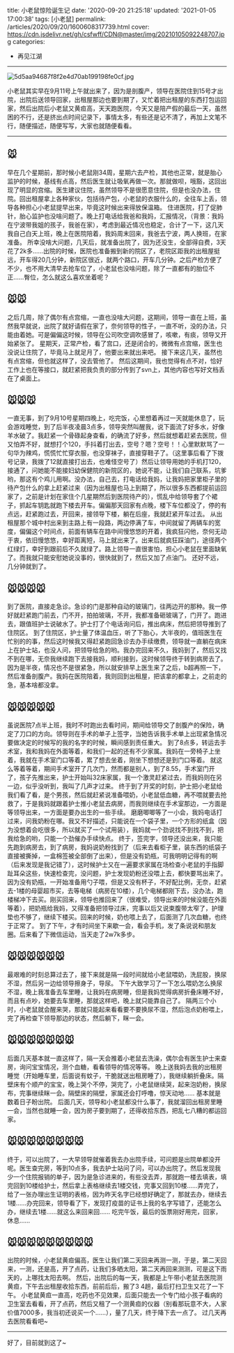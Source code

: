 title: 小老鼠惊险诞生记
date: '2020-09-20 21:25:18'
updated: '2021-01-05 17:00:38'
tags: [小老鼠]
permalink: /articles/2020/09/20/1600608317739.html
cover: https://cdn.jsdelivr.net/gh/csfwff/CDN@master/img/20210105092248707.jpg
categories: 
- 再见江湖
---
![5d5aa94687f8f2e4d70ab199198fe0cf.jpg](https://cdn.jsdelivr.net/gh/csfwff/CDN@master/img/20210105092248707.jpg)

小老鼠其实早在9月11号上午就出来了，因为是剖腹产，领导在医院住到15号才出院，出院后送领导回家，出租屋那边也要到期了，又忙着把出租屋的东西打包运回家，然后出院后小老鼠又黄疸高，天天跑医院，今天又是陪产假的最后一天，虽然困的不行，还是挤出点时间记录下，事情太多，有些还是记不清了，再加上文笔不行，随便描述，随便写写，大家也就随便看看。

---

## 🐭

早在几个星期前，那时候小老鼠刚34周，星期六去产检，其他也正常，就是胎心监护的时候，基线有点高，然后医生就让吸氧再做一次。那就做呗，哦豁，这回出现了明显的宫缩。医生建议住院，虽然领导不是很愿意住院，但是也没办法，住院。回出租屋拿上各种家伙，包括待产包，小老鼠的衣服什么的，全往车上丢，领导各种担心小老鼠提早出来，毕竟这时候出来得放保温箱。
住进医院，打了促肺针，胎心监护也没啥问题了。晚上打电话给我爸和我妈，汇报情况，（背景：我妈在宁波带我姐的孩子，我爸在家），考虑到最近情况也稳定，合计了一下，这几天我自己白天上班，晚上在医院陪着，我妈周末回来，我爸去宁波，两人换班，在家准备。
所幸没啥大问题，几天后，就准备出院了，因为还没生，全部得自费，3天花了2k多……出院的时候，医院也准备搬到新的院区了，老院区距我的出租屋挺远，开车得20几分钟，新院区很近，就两个路口，开车几分钟。之后产检方便了不少，也不用大清早去抢车位了，小老鼠也没啥问题，除了一直都有的胎位不正……臀位，怎么就这么喜欢坐着呢？

## 🐭🐭

之后几周，除了偶尔有点宫缩，一直也没啥大问题，这期间，领导一直在上班，虽然我早就说，出院了就好请假在家了，奈何领导的性子，一直不听，没的办法，只能由着她。可是偏偏这时候，领导在公司吹空调吹感冒了，咳嗽，有痰，领导又开始紧张了。
星期天，正常产检，看了宫口，还是闭合的，微微有点宫缩，医生也没说让住院了，毕竟马上就足月了，他要出来就出来吧。
接下来这几天，虽然也有点宫缩，但也就这样了，没去管他了。
然后这期间，我也觉得有点不对，恰好工作上也在等接口，就赶紧把我负责的部分传到了svn上，其他内容也写好文档丢在了桌面上。

## 🐭🐭🐭

一直无事，到了9月10号星期四晚上，吃完饭，心里想着再过一天就能休息了，玩会游戏睡觉，到了后半夜凌晨3点多，领导突然叫醒我，说下面流了好多水，好像羊水破了。我赶紧一个骨碌起身查看，的确流了好多，然后就想着赶紧去医院，但又怕弄不好，就想打个120，手抖着打出去，空号？嗯？空号！！心里默默骂了一句华为辣鸡，慌慌忙忙穿衣服，也没穿袜子，直接穿鞋子了。（这里事后看了下拨号记录，我拨了12就直接打出去，也难怪空号了）然后让领导用她的手机打120，接通了，问她能不能接妇幼保健院的新院区的，她说不能，让我们自己联系，坑爹哟，那这有个鸡儿用啊。没办法，自己去，打电话给我妈，让我妈把家里柜子里的待产包什么的拿上赶紧过来（因为出租屋也马上到期了，所以很多东西都提前运回家了，之前是计划在家住个几星期然后到医院待产的），慌乱中给领导套了个裙子，抓起车钥匙就跑下楼去开车。偏偏那天回家有点晚，楼下车位都没了，停的有点远，赶紧跑过去，开回来，接领导下楼，躺在后座，我就赶紧开车过去。
从出租屋那个城中村出来到主路上有一段路，两边停满了车，中间就留了两辆车的宽度，偏偏这个时间点，前面有辆车在路中间慢悠悠的开着，我疯狂闪他，奈何无动于衷，依旧慢悠悠，幸好距离短，马上就出来了。出来后就疯狂踩油门，途径两个红绿灯，幸好到跟前后不久就绿了。路上领导一直很害怕，担心小老鼠在里面缺氧了。而我就只能安慰她说没事的，很快就到了，然后又加了点油门。
还好不远，几分钟就到了。

## 🐭🐭🐭🐭

到了医院，直接走急诊。急诊的门是那种自动的玻璃门，往两边开的那种。我一停好就赶紧跑门前去，门不开，拍拍玻璃，不开，我都准备砸玻璃了，门开了。跑进去，跟值班护士说破水了。护士打了个电话询问后，推出病床，然后把领导推到了住院区。
到了住院区，护士量了体温血压，听了下胎心，大半夜的，值班医生在忙别的的事，然后这时候我又得赶紧跑回急诊去办手续缴费，领导就一直躺在病床上在护士站，也没人问，把领导给急的哟。我办完回来不久，我妈到了，然后又找不到在哪，无奈我继续跑下去接我妈，顺利接到，这时候领导终于转到病房去了。
因为是半夜，情况也不是很紧急，所以就安排早上医生来了之后，b超再照一下，然后准备剖腹产。我妈在医院陪着，我则回到出租屋，把该拿的都拿上，之前走的急，基本啥都没拿。

## 🐭🐭🐭🐭🐭

虽说医院7点半上班，我时不时跑出去看时间，期间给领导交了剖腹产的保险，确定了刀口的方向。领导则在手术的单子上签字，当她告诉我手术单上出现紧急情况要做决定的时候写的我的名字的时候，瞬间感到责任重大。
到了8点多，转运去手术室，我和我妈在外面等着，和我们一起的还有不少家属。我妈在一旁椅子上坐着，我就在手术室门口等着，累了想去坐着，刚坐下想想还是到门口等着。
就这么等着等着，期间手术室开了几次门，然而都是别人，到了8.55，手术室门开了，孩子先推出来，护士开始叫32床家属，我一个激灵赶紧过去，而我妈则在另一边，似乎没听到，我叫了几声才过来。
终于到了开奖的时刻，护士把小老鼠给我们看了看，是个男孩，然后就赶紧说准备喂奶，小老鼠低血糖，再不喂就要去抢救了，于是我妈就跟着护士推小老鼠去病房，而我则继续在手术室那边，一方面是等领导出来，一方面是要办出生的一些手续。
磨磨唧唧等了一小会，我妈电话打过来，问我奶粉在哪。我又不好描述，只能说在一个袋子里，一个方形的纸盒（因为没想着会吃很多，所以就买了一个试用装），我妈就一个劲说找不到找不到，把我给急的哟，只能一个劲催办手续快点。
终于，签完字，领导还没出来，我只能先跑到病房去，到了病房，我妈说奶粉找到了（后来去看柜子里，装东西的纸袋子直接被撕掉，一盒棉签被全部倒了出来），但是没有奶瓶，可我明明记得有的啊（后来发现是我记错了），这时候护士又在一遍要求家属在场检查小老鼠的手指脚趾耳朵这些，快速检查完，没问题，护士发现奶粉还没喂上去，都快要骂出来了。因为没有奶瓶，一开始准备用勺子喂，但是又没有杯子，不好配比例，无奈，赶紧去-1楼的母婴超市买，去等电梯（病房在10楼），几个电梯都刚下去，没办法，跑楼梯冲下去买。刚买回来，领导也推回来了（很难受，领导出来的时候没能在外面等着），把奶瓶给我妈，又得准备把领导过床，完事以后又说束腹带太窄了，护理垫也不够了，继续下楼买。回来的时候，奶也喂上去了，后面测了几次血糖，也终于正常了。
到了下午，才有时间坐下来歇一会，看会手机，发了条说说和朋友圈。后来看了下微信运动，当天走了2w7k多步。

## 🐭🐭🐭🐭🐭🐭

最艰难的时刻总算过去了，接下来就是隔一段时间就给小老鼠喂奶，洗屁股，换尿不湿，然后另一边给领导擦身子，导尿。
下午大致学习了一下怎么喂奶怎么换尿不湿，晚上我准备去车里睡，让我妈在病房睡，但是我妈觉得病房折叠床睡不好，而且有点吵，她要去车里睡，那就这样吧，晚上就只能靠自己了。
隔两三个小时，小老鼠就会醒来哭，那就只能起来看看要不要换尿不湿，然后泡点奶粉喂上，完了再检查下领导那边的状态，然后躺下，眯一会。

## 🐭🐭🐭🐭🐭🐭🐭

后面几天基本就一直这样了，隔一天会推着小老鼠去洗澡，偶尔会有医生护士来查房，询问宝宝情况，测个血糖，看看领导的情况等等。
晚上送我妈去我的出租房睡觉（开始睡车里，后面说有蚊子，干脆就送出租房睡了），我继续躺折叠床。隔壁床有个顺产的宝宝，晚上哭个不停，哭完了，小老鼠继续哭，起来泡奶粉，换尿布，完事继续眯一会。隔壁床的隔壁，家属还会打呼噜，惊天动地……
基本就是数着日子盼出院。
后面几天，领导和小老鼠都没什么事了，我就溜回出租房里睡一会，当然也就睡一会，因为房子要到期了，还得收拾东西，把乱七八糟的都运回家。

## 🐭🐭🐭🐭🐭🐭🐭🐭

终于，可以出院了，一大早领导就催着我去办出院手续，可问题是出院单都没开呢。医生查完房，等到10点多，我去护士站问了问，可以办出院了。然后发现我少一个住院报销的单子，因为是急诊进来的，有些没去弄，那就跑一楼去填表，填完回到10楼给护士，然后拿上表格继续去1楼交钱，完事又回到10楼……弄完了，给了一张办理出生证明的表格，因为昨天名字已经想好确定了，那就去办，继续去1楼……办完回来，领导看了下，发现打疫苗的证书上我的名字写错了，还能怎么办，继续去1楼……就这么来回来回……
吃完午饭，最后的饭票刚好用完，回家，休息……

## 🐭🐭🐭🐭🐭🐭🐭🐭🐭

出院的时候，小老鼠黄疸偏高，医生让我们第二天回来再测一测，于是，第二天回来，一测，还是高，开了点药，让我们多晒太阳，第二天再回来测测，可是这下雨天的，上哪找太阳去啊。
然后，出院后的每一天，我都是上午带小老鼠去医院测黄疸，下午去出租屋收拾东西，前前后后，搬了3 4趟，最后打扫卫生又花了一下午。
小老鼠黄疸一直高，吃药也不见效果，后面只能去一个专门给小孩子看病的卫生室去看看，开了点药，然后又租了一个测黄疸的仪器（别看那玩意不大，人家价值7000多，我当初还说买一个……），量了几天，终于降下去一点了。
过几天再去医院看看吧~

---

好了，目前就到这了~

